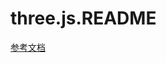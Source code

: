 # three.js.README

[参考文档](http://www.webgl3d.cn/threejs/docs/#manual/zh/introduction/Creating-a-scene)
